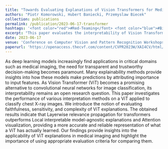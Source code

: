 ```yaml
---
title: "Towards Evaluating Explanations of Vision Transformers for Medical Imaging"
authors: "Piotr Komorowski, Hubert Baniecki, Przemyslaw Biecek"
collection: publications
permalink: /publication/2023-06-17-transformer
hashtags: '<font color="red">#Red-Teaming</font> <font color="blue">#BioMed</font>'
excerpt: "This paper evaluates the interpretability of Vision Transformers (ViTs) in medical imaging by comparing explanation methods on chest X-ray classification tasks. It introduces criteria like faithfulness, sensitivity, and complexity, and finds that Layerwise Relevance Propagation outperforms other techniques, offering more accurate and reliable insights into ViT decision-making."
date: 2023-06-17
venue: 'Conference on Computer Vision and Pattern Recognition Workshops (CVPRW)'
paperurl: 'https://openaccess.thecvf.com/content/CVPR2023W/XAI4CV/html/Komorowski_Towards_Evaluating_Explanations_of_Vision_Transformers_for_Medical_Imaging_CVPRW_2023_paper.html'
---
```


As deep learning models increasingly find applications in critical domains such as medical imaging, the need for transparent and trustworthy decision-making becomes paramount. Many explainability methods provide insights into how these models make predictions by attributing importance to input features. As Vision Transformer (ViT) becomes a promising alternative to convolutional neural networks for image classification, its interpretability remains an open research question. This paper investigates the performance of various interpretation methods on a ViT applied to classify chest X-ray images. We introduce the notion of evaluating faithfulness, sensitivity, and complexity of ViT explanations. The obtained results indicate that Layerwise relevance propagation for transformers outperforms Local interpretable model-agnostic explanations and Attention visualization, providing a more accurate and reliable representation of what a ViT has actually learned. Our findings provide insights into the applicability of ViT explanations in medical imaging and highlight the importance of using appropriate evaluation criteria for comparing them.

